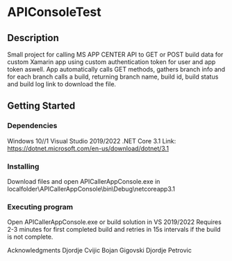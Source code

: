 # APIConsoleTest

## Description

Small project for calling MS APP CENTER API to GET or POST build data for custom Xamarin app using custom authentication token for user and app token aswell. 
App automatically calls GET methods, gathers branch info and for each branch calls a build, returning branch name, build id, build status and build log link to download the file.

## Getting Started

### Dependencies

Windows 10//1
Visual Studio 2019/2022
.NET Core 3.1 Link: https://dotnet.microsoft.com/en-us/download/dotnet/3.1

### Installing

Download files and open APICallerAppConsole.exe in localfolder\APICallerAppConsole\bin\Debug\netcoreapp3.1

### Executing program

Open APICallerAppConsole.exe or build solution in VS 2019/2022
Requires 2-3 minutes for first completed build and retries in 15s intervals if the build is not complete. 

Acknowledgments
Djordje Cvijic
Bojan Gigovski
Djordje Petrovic
